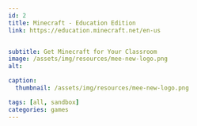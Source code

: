 ```yaml
---
id: 2
title: Minecraft - Education Edition
link: https://education.minecraft.net/en-us


subtitle: Get Minecraft for Your Classroom
image: /assets/img/resources/mee-new-logo.png
alt: 

caption:
  thumbnail: /assets/img/resources/mee-new-logo.png

tags: [all, sandbox]
categories: games
---
```

